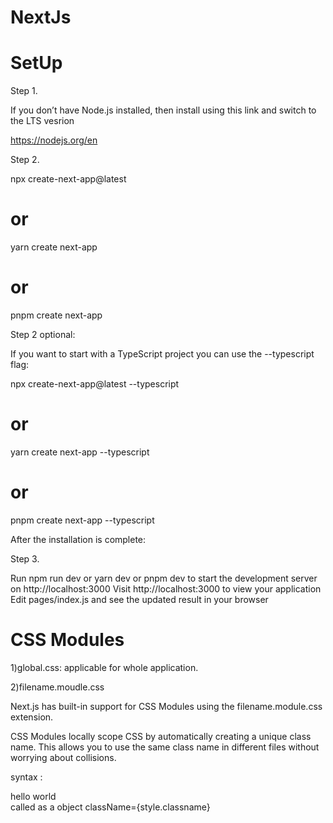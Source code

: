 # NextJs
# SetUp
Step 1.

If you don’t have Node.js installed, then install using this link and switch to the LTS vesrion

https://nodejs.org/en

Step 2.

npx create-next-app@latest
# or
yarn create next-app
# or
pnpm create next-app


Step 2 optional:

If you want to start with a TypeScript project you can use the --typescript flag:

npx create-next-app@latest --typescript
# or
yarn create next-app --typescript
# or
pnpm create next-app --typescript

After the installation is complete:

Step 3.

Run npm run dev or yarn dev or pnpm dev to start the development server on http://localhost:3000
Visit http://localhost:3000 to view your application
Edit pages/index.js and see the updated result in your browser



# CSS Modules

1)global.css: applicable for whole application.

2)filename.moudle.css

Next.js has built-in support for CSS Modules using the filename.module.css extension.

CSS Modules locally scope CSS by automatically creating a unique class name. This allows you to use the same class name in different files without worrying about collisions.


syntax : 
<div className={style.classname}>hello world</div>
called as a object className={style.classname}

































